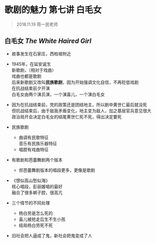 # 歌剧的魅力 第七讲 白毛女
> 2018.11.19 蒋一民老师
## 白毛女  *The White Haired Girl*
* 故事发生在石家庄，西柏坡附近  
* 1945年，在延安诞生  
  新歌剧，（相对于戏曲）  
  戏曲也都是歌剧  
  后来新歌剧又改叫**民族歌剧**，因为开始强调文化自信，不再贬低戏剧  
	在抗战结束前夕开演   
	白毛女由两个演员演，一个演喜儿，一个演白毛女  
* 因为在抗战结束前，党的政策还是团结地主，所以剧中黄世仁最后就没死  
  但抗战结束后，由于敌我矛盾变化，地主变为敌人，加之基层官兵意见很大    
	政治局开会决定白毛女的结尾黄世仁死不死，得出决定要死      
* 民族歌剧  
	* 曲调有民歌特征  
		音乐有民族乐器特征  
	* 唱腔有戏曲特征  
* 有歌剧和芭蕾舞剧两个版本  
	* 但芭蕾舞剧版本的唱段更多，更像是歌剧  
* 《恨似高山愁似海》  
	核心唱段，彭丽媛唱的最好  
	融合了很多梆子腔，很高亢    
	
* 三个情节的不同处理
	* 杨白劳是怎么死的
	* 喜儿被抢走后生不生小孩
	* 结局杨白劳死不死  

* 旧社会把人逼成了鬼，新社会把鬼变成了人  






